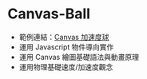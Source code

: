 # Canvas-Ball
- 範例連結：<a href="https://one-liang.github.io/Canvas-Ball/" target="_blank">Canvas 加速度球</a>
- 運用 Javascript 物件導向實作
- 運用 Canvas 繪圖基礎語法與動畫原理
- 運用物理基礎速度/加速度觀念
